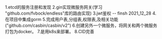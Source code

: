 1.etcd的服务注册和发现
2.gin实现微服务网关(学习 "github.com/fvbock/endless"库的路由实现)
3.jwt鉴权 -- finsh 2021_12_28
4.在项目中集成gorm
5.完成用户表,分组表,权限表,及相关功能("github.com/casbin/casbin/v2")
6.创建另外一个微服务，将网关和两个微服务打包为docker。
7.是用k8s来部署。
8.CID完善